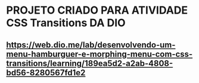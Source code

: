 # PROJETO CRIADO PARA ATIVIDADE CSS Transitions DA DIO
## https://web.dio.me/lab/desenvolvendo-um-menu-hamburguer-e-morphing-menu-com-css-transitions/learning/189ea5d2-a2ab-4808-bd56-8280567fd1e2